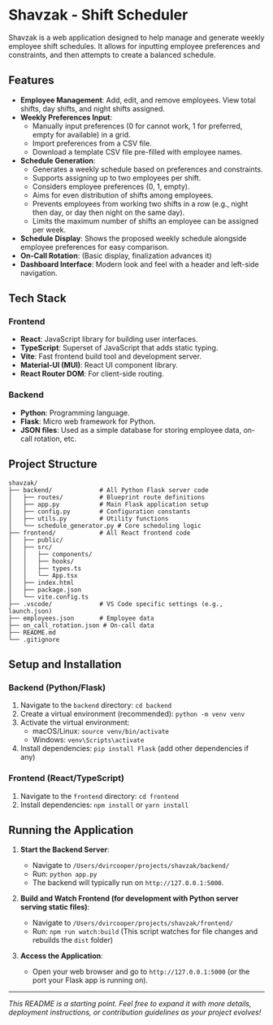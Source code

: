 # Shavzak - Shift Scheduler

Shavzak is a web application designed to help manage and generate weekly employee shift schedules. It allows for inputting employee preferences and constraints, and then attempts to create a balanced schedule.

## Features

*   **Employee Management**: Add, edit, and remove employees. View total shifts, day shifts, and night shifts assigned.
*   **Weekly Preferences Input**:
    *   Manually input preferences (0 for cannot work, 1 for preferred, empty for available) in a grid.
    *   Import preferences from a CSV file.
    *   Download a template CSV file pre-filled with employee names.
*   **Schedule Generation**:
    *   Generates a weekly schedule based on preferences and constraints.
    *   Supports assigning up to two employees per shift.
    *   Considers employee preferences (0, 1, empty).
    *   Aims for even distribution of shifts among employees.
    *   Prevents employees from working two shifts in a row (e.g., night then day, or day then night on the same day).
    *   Limits the maximum number of shifts an employee can be assigned per week.
*   **Schedule Display**: Shows the proposed weekly schedule alongside employee preferences for easy comparison.
*   **On-Call Rotation**: (Basic display, finalization advances it)
*   **Dashboard Interface**: Modern look and feel with a header and left-side navigation.

## Tech Stack

### Frontend

*   **React**: JavaScript library for building user interfaces.
*   **TypeScript**: Superset of JavaScript that adds static typing.
*   **Vite**: Fast frontend build tool and development server.
*   **Material-UI (MUI)**: React UI component library.
*   **React Router DOM**: For client-side routing.

### Backend

*   **Python**: Programming language.
*   **Flask**: Micro web framework for Python.
*   **JSON files**: Used as a simple database for storing employee data, on-call rotation, etc.

## Project Structure

```
shavzak/
├── backend/             # All Python Flask server code
│   ├── routes/          # Blueprint route definitions
│   ├── app.py           # Main Flask application setup
│   ├── config.py        # Configuration constants
│   ├── utils.py         # Utility functions
│   └── schedule_generator.py # Core scheduling logic
├── frontend/            # All React frontend code
│   ├── public/
│   ├── src/
│   │   ├── components/
│   │   ├── hooks/
│   │   ├── types.ts
│   │   └── App.tsx
│   ├── index.html
│   ├── package.json
│   └── vite.config.ts
├── .vscode/             # VS Code specific settings (e.g., launch.json)
├── employees.json       # Employee data
├── on_call_rotation.json # On-call data
├── README.md
└── .gitignore
```

## Setup and Installation

### Backend (Python/Flask)

1.  Navigate to the `backend` directory: `cd backend`
2.  Create a virtual environment (recommended): `python -m venv venv`
3.  Activate the virtual environment:
    *   macOS/Linux: `source venv/bin/activate`
    *   Windows: `venv\Scripts\activate`
4.  Install dependencies: `pip install Flask` (add other dependencies if any)

### Frontend (React/TypeScript)

1.  Navigate to the `frontend` directory: `cd frontend`
2.  Install dependencies: `npm install` or `yarn install`

## Running the Application

1.  **Start the Backend Server**:
    *   Navigate to `/Users/dvircooper/projects/shavzak/backend/`
    *   Run: `python app.py`
    *   The backend will typically run on `http://127.0.0.1:5000`.

2.  **Build and Watch Frontend (for development with Python server serving static files)**:
    *   Navigate to `/Users/dvircooper/projects/shavzak/frontend/`
    *   Run: `npm run watch:build` (This script watches for file changes and rebuilds the `dist` folder)

3.  **Access the Application**:
    *   Open your web browser and go to `http://127.0.0.1:5000` (or the port your Flask app is running on).

---

*This README is a starting point. Feel free to expand it with more details, deployment instructions, or contribution guidelines as your project evolves!*
